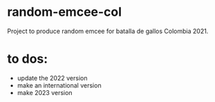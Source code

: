 # random-emcee-col
Project to produce random emcee for  batalla de gallos Colombia 2021.

# to dos:
- update the 2022 version
- make an international version
- make 2023 version

